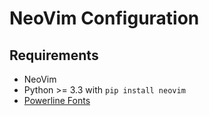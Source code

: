 # NeoVim Configuration

## Requirements

- NeoVim
- Python >= 3.3 with `pip install neovim`
- [Powerline Fonts](http://powerline.readthedocs.org/en/master/installation/linux.html#fonts-installation)

